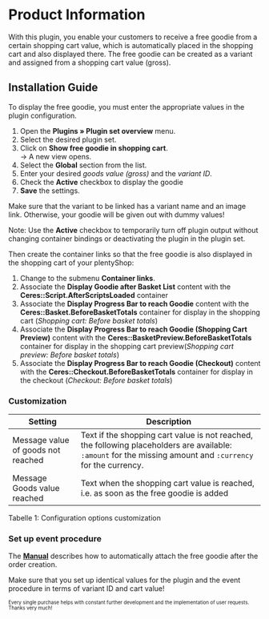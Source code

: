 # Product Information

With this plugin, you enable your customers to receive a free goodie from a certain shopping cart value, which is automatically placed in the shopping cart and also displayed there. The free goodie can be created as a variant and assigned from a shopping cart value (gross).

## Installation Guide

To display the free goodie, you must enter the appropriate values ​​in the plugin configuration.

1. Open the **Plugins » Plugin set overview** menu.
2. Select the desired plugin set.
3. Click on **Show free goodie in shopping cart**.<br>→ A new view opens.
4. Select the **Global** section from the list.
5. Enter your desired _goods value (gross)_ and the _variant ID_.
6. Check the **Active** checkbox to display the goodie
7. **Save** the settings.

<div class="alert alert-info" role="alert">
    Make sure that the variant to be linked has a variant name and an image link.
    Otherwise, your goodie will be given out with dummy values!
</div>

Note: Use the **Active** checkbox to temporarily turn off plugin output without changing container bindings or deactivating the plugin in the plugin set.

Then create the container links so that the free goodie is also displayed in the shopping cart of your plentyShop:

1. Change to the submenu **Container links**.
2. Associate the **Display Goodie after Basket List** content with the **Ceres::Script.AfterScriptsLoaded** container
3. Associate the **Display Progress Bar to reach Goodie** content with the **Ceres::Basket.BeforeBasketTotals** container for display in the shopping cart (_Shopping cart: Before basket totals_)
4. Associate the **Display Progress Bar to reach Goodie (Shopping Cart Preview)** content with the **Ceres::BasketPreview.BeforeBasketTotals** container for display in the shopping cart preview(_Shopping cart preview: Before basket totals_)
5. Associate the **Display Progress Bar to reach Goodie (Checkout)** content with the **Ceres::Checkout.BeforeBasketTotals** container for display in the checkout (_Checkout: Before basket totals_)

### Customization

| Setting                            | Description |
|------------------------------------|---------------|
| Message value of goods not reached | Text if the shopping cart value is not reached, the following placeholders are available: `:amount` for the missing amount and `:currency` for the currency. |
| Message Goods value reached        | Text when the shopping cart value is reached, i.e. as soon as the free goodie is added |

Tabelle 1: Configuration options customization

### Set up event procedure

The **[Manual](https://knowledge.plentymarkets.com/en-gb/manual/main/item/give-aways.html)** describes how to automatically attach the free goodie after the order creation.

<div class="alert alert-warning" role="alert">
  Make sure that you set up identical values ​​for the plugin and the event procedure in terms of variant ID and cart value!
</div>


<sub><sup>Every single purchase helps with constant further development and the implementation of user requests. Thanks very much!</sup></sub>